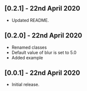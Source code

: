 ## [0.2.1] - 22nd April 2020

* Updated README.

## [0.2.0] - 22nd April 2020

* Renamed classes
* Default value of blur is set to 5.0
* Added example

## [0.0.1] - 22nd April 2020

* Initial release.